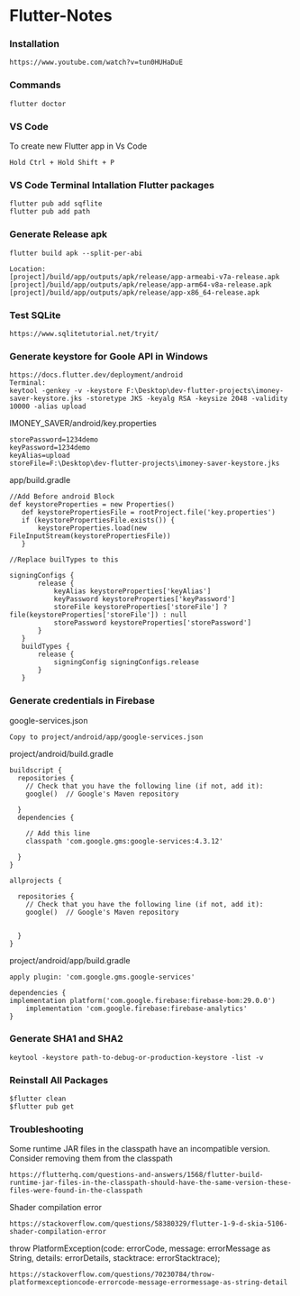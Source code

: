 # Flutter-Notes
### Installation
```
https://www.youtube.com/watch?v=tun0HUHaDuE
```
### Commands
```
flutter doctor
```
### VS Code
To create new Flutter app in Vs Code
```
Hold Ctrl + Hold Shift + P 
```
### VS Code Terminal Intallation Flutter packages
```
flutter pub add sqflite 
flutter pub add path
```
### Generate Release apk
```
flutter build apk --split-per-abi

Location:
[project]/build/app/outputs/apk/release/app-armeabi-v7a-release.apk
[project]/build/app/outputs/apk/release/app-arm64-v8a-release.apk
[project]/build/app/outputs/apk/release/app-x86_64-release.apk
```
### Test SQLite 
```
https://www.sqlitetutorial.net/tryit/
```
### Generate keystore for Goole API in Windows
```
https://docs.flutter.dev/deployment/android
Terminal:
keytool -genkey -v -keystore F:\Desktop\dev-flutter-projects\imoney-saver-keystore.jks -storetype JKS -keyalg RSA -keysize 2048 -validity 10000 -alias upload
```
IMONEY_SAVER/android/key.properties
```
storePassword=1234demo
keyPassword=1234demo
keyAlias=upload
storeFile=F:\Desktop\dev-flutter-projects\imoney-saver-keystore.jks
```
app/build.gradle
```
//Add Before android Block
def keystoreProperties = new Properties()
   def keystorePropertiesFile = rootProject.file('key.properties')
   if (keystorePropertiesFile.exists()) {
       keystoreProperties.load(new FileInputStream(keystorePropertiesFile))
   }

//Replace builTypes to this

signingConfigs {
       release {
           keyAlias keystoreProperties['keyAlias']
           keyPassword keystoreProperties['keyPassword']
           storeFile keystoreProperties['storeFile'] ? file(keystoreProperties['storeFile']) : null
           storePassword keystoreProperties['storePassword']
       }
   }
   buildTypes {
       release {
           signingConfig signingConfigs.release
       }
   }
```
### Generate credentials in Firebase
google-services.json
```
Copy to project/android/app/google-services.json
```
project/android/build.gradle
```
buildscript {
  repositories {
    // Check that you have the following line (if not, add it):
    google()  // Google's Maven repository

  }
  dependencies {
  
    // Add this line
    classpath 'com.google.gms:google-services:4.3.12'

  }
}

allprojects {
  
  repositories {
    // Check that you have the following line (if not, add it):
    google()  // Google's Maven repository

  
  }
}
```
project/android/app/build.gradle
```
apply plugin: 'com.google.gms.google-services'

dependencies {
implementation platform('com.google.firebase:firebase-bom:29.0.0')
    implementation 'com.google.firebase:firebase-analytics'
}
```
### Generate SHA1 and SHA2
```
keytool -keystore path-to-debug-or-production-keystore -list -v
```
### Reinstall All Packages ###
```
$flutter clean
$flutter pub get
```
### Troubleshooting ###
Some runtime JAR files in the classpath have an incompatible version. Consider removing them from the classpath
```
https://flutterhq.com/questions-and-answers/1568/flutter-build-runtime-jar-files-in-the-classpath-should-have-the-same-version-these-files-were-found-in-the-classpath
```
Shader compilation error
```
https://stackoverflow.com/questions/58380329/flutter-1-9-d-skia-5106-shader-compilation-error
```
throw PlatformException(code: errorCode, message: errorMessage as String, details: errorDetails, stacktrace: errorStacktrace);
```
https://stackoverflow.com/questions/70230784/throw-platformexceptioncode-errorcode-message-errormessage-as-string-detail
```
